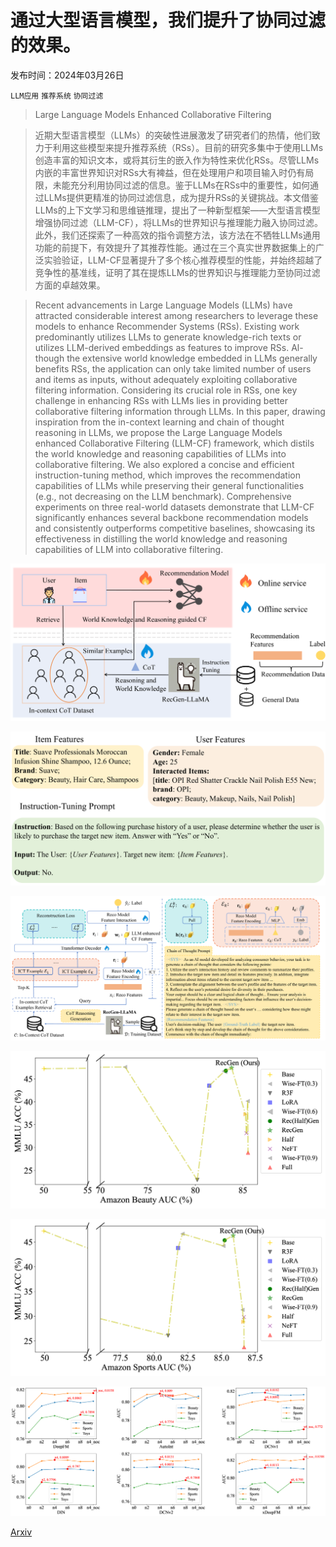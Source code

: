 # 通过大型语言模型，我们提升了协同过滤的效果。

发布时间：2024年03月26日

`LLM应用` `推荐系统` `协同过滤`

> Large Language Models Enhanced Collaborative Filtering

> 近期大型语言模型（LLMs）的突破性进展激发了研究者们的热情，他们致力于利用这些模型来提升推荐系统（RSs）。目前的研究多集中于使用LLMs创造丰富的知识文本，或将其衍生的嵌入作为特性来优化RSs。尽管LLMs内嵌的丰富世界知识对RSs大有裨益，但在处理用户和项目输入时仍有局限，未能充分利用协同过滤的信息。鉴于LLMs在RSs中的重要性，如何通过LLMs提供更精准的协同过滤信息，成为提升RSs的关键挑战。本文借鉴LLMs的上下文学习和思维链推理，提出了一种新型框架——大型语言模型增强协同过滤（LLM-CF），将LLMs的世界知识与推理能力融入协同过滤。此外，我们还探索了一种高效的指令调整方法，该方法在不牺牲LLMs通用功能的前提下，有效提升了其推荐性能。通过在三个真实世界数据集上的广泛实验验证，LLM-CF显著提升了多个核心推荐模型的性能，并始终超越了竞争性的基准线，证明了其在提炼LLMs的世界知识与推理能力至协同过滤方面的卓越效果。

> Recent advancements in Large Language Models (LLMs) have attracted considerable interest among researchers to leverage these models to enhance Recommender Systems (RSs). Existing work predominantly utilizes LLMs to generate knowledge-rich texts or utilizes LLM-derived embeddings as features to improve RSs. Al- though the extensive world knowledge embedded in LLMs generally benefits RSs, the application can only take limited number of users and items as inputs, without adequately exploiting collaborative filtering information. Considering its crucial role in RSs, one key challenge in enhancing RSs with LLMs lies in providing better collaborative filtering information through LLMs. In this paper, drawing inspiration from the in-context learning and chain of thought reasoning in LLMs, we propose the Large Language Models enhanced Collaborative Filtering (LLM-CF) framework, which distils the world knowledge and reasoning capabilities of LLMs into collaborative filtering. We also explored a concise and efficient instruction-tuning method, which improves the recommendation capabilities of LLMs while preserving their general functionalities (e.g., not decreasing on the LLM benchmark). Comprehensive experiments on three real-world datasets demonstrate that LLM-CF significantly enhances several backbone recommendation models and consistently outperforms competitive baselines, showcasing its effectiveness in distilling the world knowledge and reasoning capabilities of LLM into collaborative filtering.

![通过大型语言模型，我们提升了协同过滤的效果。](../../../paper_images/2403.17688/x1.png)

![通过大型语言模型，我们提升了协同过滤的效果。](../../../paper_images/2403.17688/x2.png)

![通过大型语言模型，我们提升了协同过滤的效果。](../../../paper_images/2403.17688/x3.png)

![通过大型语言模型，我们提升了协同过滤的效果。](../../../paper_images/2403.17688/x4.png)

![通过大型语言模型，我们提升了协同过滤的效果。](../../../paper_images/2403.17688/x5.png)

![通过大型语言模型，我们提升了协同过滤的效果。](../../../paper_images/2403.17688/x6.png)

[Arxiv](https://arxiv.org/abs/2403.17688)